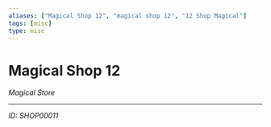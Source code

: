 ```yaml
---
aliases: ["Magical Shop 12", "magical shop 12", "12 Shop Magical"]
tags: [misc]
type: misc
---
```


# Magical Shop 12

*Magical Store*

---
*ID: SHOP00011*